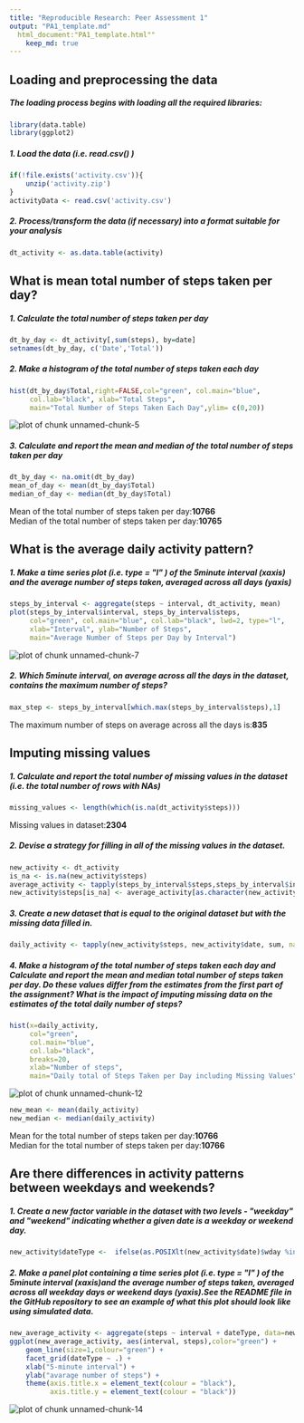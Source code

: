 ```yaml
---
title: "Reproducible Research: Peer Assessment 1"
output: "PA1_template.md"
  html_document:"PA1_template.html""
    keep_md: true
---
```



## Loading and preprocessing the data
##### The loading process begins with loading all the required libraries:

```r
library(data.table)
library(ggplot2)
```
##### 1. Load the data (i.e. read.csv() )


```r
if(!file.exists('activity.csv')){
    unzip('activity.zip')
}
activityData <- read.csv('activity.csv')
```

##### 2. Process/transform the data (if necessary) into a format suitable for your analysis

```r
dt_activity <- as.data.table(activity)
```

## What is mean total number of steps taken per day?
##### 1. Calculate the total number of steps taken per day

```r
dt_by_day <- dt_activity[,sum(steps), by=date]
setnames(dt_by_day, c('Date','Total'))
```

##### 2. Make a histogram of the total number of steps taken each day

```r
hist(dt_by_day$Total,right=FALSE,col="green", col.main="blue",
     col.lab="black", xlab="Total Steps",
     main="Total Number of Steps Taken Each Day",ylim= c(0,20))
```

![plot of chunk unnamed-chunk-5](figure/unnamed-chunk-5-1.png) 

##### 3. Calculate and report the mean and median of the total number of steps taken per day

```r
dt_by_day <- na.omit(dt_by_day)
mean_of_day <- mean(dt_by_day$Total)
median_of_day <- median(dt_by_day$Total)
```
Mean of the total number of steps taken per day:**10766**
<br>Median of the total number of steps taken per day:**10765**<br/>


## What is the average daily activity pattern?
##### 1. Make a time series plot (i.e. type = "l" ) of the 5minute interval (xaxis) and the average number of steps taken, averaged across all days (yaxis)

```r
steps_by_interval <- aggregate(steps ~ interval, dt_activity, mean)
plot(steps_by_interval$interval, steps_by_interval$steps, 
     col="green", col.main="blue", col.lab="black", lwd=2, type="l", 
     xlab="Interval", ylab="Number of Steps",
     main="Average Number of Steps per Day by Interval")
```

![plot of chunk unnamed-chunk-7](figure/unnamed-chunk-7-1.png) 
##### 2. Which 5minute interval, on average across all the days in the dataset, contains the maximum number of steps?

```r
max_step <- steps_by_interval[which.max(steps_by_interval$steps),1]
```
The maximum number of steps on average across all the days is:**835**

## Imputing missing values
##### 1. Calculate and report the total number of missing values in the dataset (i.e. the total number of rows with NAs)

```r
missing_values <- length(which(is.na(dt_activity$steps)))
```

Missing values in dataset:**2304**

##### 2. Devise a strategy for filling in all of the missing values in the dataset. 

```r
new_activity <- dt_activity
is_na <- is.na(new_activity$steps)
average_activity <- tapply(steps_by_interval$steps,steps_by_interval$interval, mean)
new_activity$steps[is_na] <- average_activity[as.character(new_activity$interval[is_na])]
```

##### 3. Create a new dataset that is equal to the original dataset but with the missing data filled in.

```r
daily_activity <- tapply(new_activity$steps, new_activity$date, sum, na.rm=TRUE)
```

##### 4. Make a histogram of the total number of steps taken each day and Calculate and report the mean and median total number of steps taken per day. Do these values differ from the estimates from the first part of the assignment? What is the impact of imputing missing data on the estimates of the total daily number of steps?

```r
hist(x=daily_activity,
     col="green",
     col.main="blue",
     col.lab="black",
     breaks=20,
     xlab="Number of steps",
     main="Daily total of Steps Taken per Day including Missing Values")
```

![plot of chunk unnamed-chunk-12](figure/unnamed-chunk-12-1.png) 

```r
new_mean <- mean(daily_activity)
new_median <- median(daily_activity)
```
Mean for the total number of steps taken per day:**10766**
<br>Median for the total number of steps taken per day:**10766**<br/>


## Are there differences in activity patterns between weekdays and weekends?
##### 1. Create a new factor variable in the dataset with two levels - "weekday" and "weekend" indicating whether a given date is a weekday or weekend day.

```r
new_activity$dateType <-  ifelse(as.POSIXlt(new_activity$date)$wday %in% c(0,6), 'weekend', 'weekday')
```

##### 2. Make a panel plot containing a time series plot (i.e. type = "l" ) of the 5minute interval (xaxis)and the average number of steps taken, averaged across all weekday days or weekend days (yaxis).See the README file in the GitHub repository to see an example of what this plot should look like using simulated data.

```r
new_average_activity <- aggregate(steps ~ interval + dateType, data=new_activity, mean)
ggplot(new_average_activity, aes(interval, steps),color="green") + 
    geom_line(size=1,colour="green") + 
    facet_grid(dateType ~ .) +
    xlab("5-minute interval") + 
    ylab("avarage number of steps") +
    theme(axis.title.x = element_text(colour = "black"),
          axis.title.y = element_text(colour = "black"))
```

![plot of chunk unnamed-chunk-14](figure/unnamed-chunk-14-1.png) 


